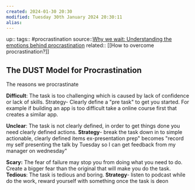 ```yaml
---
created: 2024-01-30 20:30
modified: Tuesday 30th January 2024 20:30:11
alias:
---
```

up::
tags:: #procrastination
source::[Why we wait: Understanding the emotions behind procrastination](https://nesslabs.com/procrastination-emotions)
related:: [[How to overcome procrastination?]]


## The DUST Model for Procrastination

The reasons we procrastinate

**Difficult**: The task is too challenging which is caused by lack of confidence or lack of skills.
	Strategy- Clearly define a "pre task" to get you started. For example if building an app is too difficult take a online course first that creates a similar app.

**Unclear**: The task is not clearly defined, in order to get things done you need clearly defined actions.
	**Strategy**- break the task down in to simple actionable, clearly defined items ex-presentation prep" becomes "record my self presenting the talk by Tuesday so I can get feedback from my manager on wednesday"

**Scary:** The fear of failure may stop you from doing what you need to do. Create a bigger fear than the original that will make you do the task.
**Tedious**: The task is tedious and boring.
	**Strategy**- listen to podcast while do the work, reward yourself with something once the task is deon

